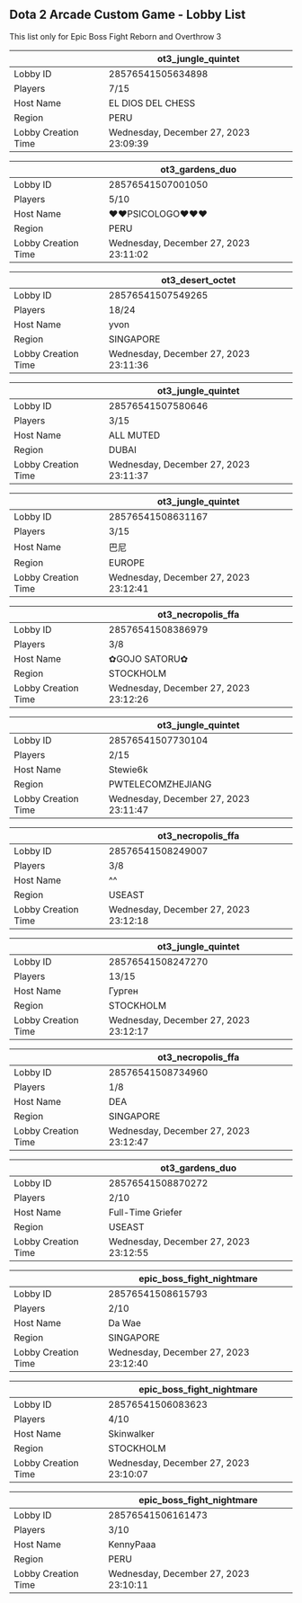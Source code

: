 ## Dota 2 Arcade Custom Game - Lobby List

This list only for Epic Boss Fight Reborn and Overthrow 3

|  | ot3_jungle_quintet |
| ------ | ------ |
| Lobby ID | 28576541505634898 |
| Players | 7/15 |
| Host Name | EL DIOS DEL CHESS |
| Region | PERU |
| Lobby Creation Time | Wednesday, December 27, 2023 23:09:39 |


|  | ot3_gardens_duo |
| ------ | ------ |
| Lobby ID | 28576541507001050 |
| Players | 5/10 |
| Host Name | ♥♥PSICOLOGO♥♥♥ |
| Region | PERU |
| Lobby Creation Time | Wednesday, December 27, 2023 23:11:02 |


|  | ot3_desert_octet |
| ------ | ------ |
| Lobby ID | 28576541507549265 |
| Players | 18/24 |
| Host Name | yvon |
| Region | SINGAPORE |
| Lobby Creation Time | Wednesday, December 27, 2023 23:11:36 |


|  | ot3_jungle_quintet |
| ------ | ------ |
| Lobby ID | 28576541507580646 |
| Players | 3/15 |
| Host Name | ALL MUTED |
| Region | DUBAI |
| Lobby Creation Time | Wednesday, December 27, 2023 23:11:37 |


|  | ot3_jungle_quintet |
| ------ | ------ |
| Lobby ID | 28576541508631167 |
| Players | 3/15 |
| Host Name | 巴尼|Barni |
| Region | EUROPE |
| Lobby Creation Time | Wednesday, December 27, 2023 23:12:41 |


|  | ot3_necropolis_ffa |
| ------ | ------ |
| Lobby ID | 28576541508386979 |
| Players | 3/8 |
| Host Name | ✿GOJO SATORU✿ |
| Region | STOCKHOLM |
| Lobby Creation Time | Wednesday, December 27, 2023 23:12:26 |


|  | ot3_jungle_quintet |
| ------ | ------ |
| Lobby ID | 28576541507730104 |
| Players | 2/15 |
| Host Name | Stewie6k |
| Region | PWTELECOMZHEJIANG |
| Lobby Creation Time | Wednesday, December 27, 2023 23:11:47 |


|  | ot3_necropolis_ffa |
| ------ | ------ |
| Lobby ID | 28576541508249007 |
| Players | 3/8 |
| Host Name | ^^ |
| Region | USEAST |
| Lobby Creation Time | Wednesday, December 27, 2023 23:12:18 |


|  | ot3_jungle_quintet |
| ------ | ------ |
| Lobby ID | 28576541508247270 |
| Players | 13/15 |
| Host Name | Гурген |
| Region | STOCKHOLM |
| Lobby Creation Time | Wednesday, December 27, 2023 23:12:17 |


|  | ot3_necropolis_ffa |
| ------ | ------ |
| Lobby ID | 28576541508734960 |
| Players | 1/8 |
| Host Name | DEA |
| Region | SINGAPORE |
| Lobby Creation Time | Wednesday, December 27, 2023 23:12:47 |


|  | ot3_gardens_duo |
| ------ | ------ |
| Lobby ID | 28576541508870272 |
| Players | 2/10 |
| Host Name | Full-Time Griefer |
| Region | USEAST |
| Lobby Creation Time | Wednesday, December 27, 2023 23:12:55 |


|  | epic_boss_fight_nightmare |
| ------ | ------ |
| Lobby ID | 28576541508615793 |
| Players | 2/10 |
| Host Name | Da Wae |
| Region | SINGAPORE |
| Lobby Creation Time | Wednesday, December 27, 2023 23:12:40 |


|  | epic_boss_fight_nightmare |
| ------ | ------ |
| Lobby ID | 28576541506083623 |
| Players | 4/10 |
| Host Name | Skinwalker |
| Region | STOCKHOLM |
| Lobby Creation Time | Wednesday, December 27, 2023 23:10:07 |


|  | epic_boss_fight_nightmare |
| ------ | ------ |
| Lobby ID | 28576541506161473 |
| Players | 3/10 |
| Host Name | KennyPaaa |
| Region | PERU |
| Lobby Creation Time | Wednesday, December 27, 2023 23:10:11 |



